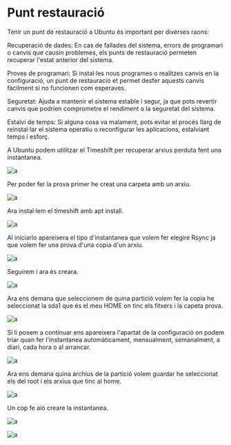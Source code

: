 # Punt restauració 


Tenir un punt de restauració a Ubuntu és important per diverses raons:

Recuperació de dades: En cas de fallades del sistema, errors de programari o canvis que causin problemes, els punts de restauració permeten recuperar l'estat anterior del sistema.

Proves de programari: Si instal·les nous programes o realitzes canvis en la configuració, un punt de restauració et permet desfer aquests canvis fàcilment si no funcionen com esperaves.

Seguretat: Ajuda a mantenir el sistema estable i segur, ja que pots revertir canvis que podrien comprometre el rendiment o la seguretat del sistema.

Estalvi de temps: Si alguna cosa va malament, pots evitar el procés llarg de reinstal·lar el sistema operatiu o reconfigurar les aplicacions, estalviant temps i esforç.

A Ubuntu podem utilitzar el Timeshift per recuperar arxius perduta fent una instantanea.

 ![a](/img/time.avif)

 
 
 
 Per poder fer la prova primer he creat una carpeta amb un arxiu.

 ![a](/img/PROVE.png)


 Ara instal·lem  el timeshift amb apt install.

 ![a](/img/timeshift.png)

Al iniciarlo apareixera el tipo d'instantanea que volem fer elegire Rsync ja que volem fer una prova d'una copia d'un arxiu.

![a](/img/instantanea.png)

Seguirem i ara és creara.
  
  ![a](/img/proces.png)

Ara ens demana que seleccionem de quina partició volem fer la copia he seleccionat la sda1 que és el meu HOME on tinc els fitxers i la capeta prova.

  ![a](/img/part.png)


 Si li posem a continuar ens apareixera l'apartat de la configuració on podem triar quan fer l'instantanea automàticament, mensualment, semanalment, a diari, cada hora o al arrancar.
 
  ![a](/img/config.png)

Ara ens demana quina archius de la partició volem guardar he seleccionat els del root i els arxius que tinc al home.
 
 ![a](/img/zeb.png)

Un cop fe aiò creare la instantanea.

 ![a](/img/crear.png)
 
 ![a](/img/dos.png)
